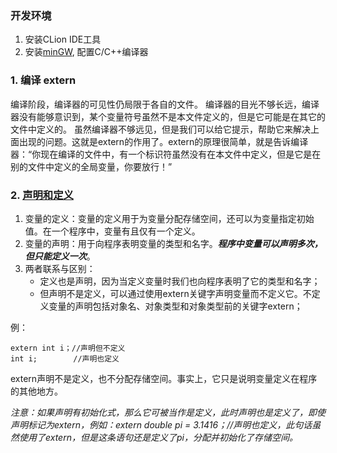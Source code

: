 ### 开发环境
1. 安装CLion IDE工具
2. 安装[minGW](https://mingw.osdn.io/), 配置C/C++编译器

### 1. 编译 extern

编译阶段，编译器的可见性仍局限于各自的文件。 编译器的目光不够长远，编译器没有能够意识到，某个变量符号虽然不是本文件定义的，但是它可能是在其它的文件中定义的。
虽然编译器不够远见，但是我们可以给它提示，帮助它来解决上面出现的问题。这就是extern的作用了。extern的原理很简单，就是告诉编译器：“你现在编译的文件中，有一个标识符虽然没有在本文件中定义，但是它是在别的文件中定义的全局变量，你要放行！”

### 2. [声明和定义](https://blog.csdn.net/hudfang/article/details/42001493)

1. 变量的定义：变量的定义用于为变量分配存储空间，还可以为变量指定初始值。在一个程序中，变量有且仅有一个定义。
2. 变量的声明：用于向程序表明变量的类型和名字。***程序中变量可以声明多次，但只能定义一次***。
3. 两者联系与区别：                               
   + 定义也是声明，因为当定义变量时我们也向程序表明了它的类型和名字；
   + 但声明不是定义，可以通过使用extern关键字声明变量而不定义它。不定义变量的声明包括对象名、对象类型和对象类型前的关键字extern；

例：

```
extern int i；//声明但不定义
int i;        //声明也定义
```
extern声明不是定义，也不分配存储空间。事实上，它只是说明变量定义在程序的其他地方。

*注意：如果声明有初始化式，那么它可被当作是定义，此时声明也是定义了，即使声明标记为extern，例如：extern double pi = 3.1416；//声明也定义，此句话虽然使用了extern，但是这条语句还是定义了pi，分配并初始化了存储空间。*
